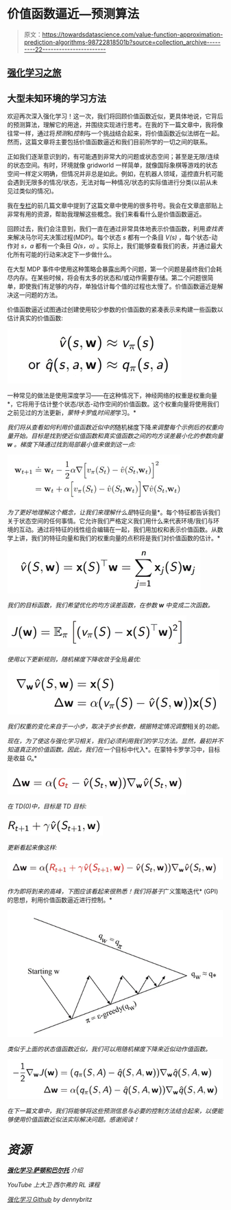 # 价值函数逼近—预测算法

> 原文：<https://towardsdatascience.com/value-function-approximation-prediction-algorithms-98722818501b?source=collection_archive---------22----------------------->

## [强化学习之旅](https://towardsdatascience.com/tagged/a-journey-into-r-l)

## 大型未知环境的学习方法

欢迎再次深入强化学习！这一次，我们将回顾价值函数近似，更具体地说，它背后的预测算法，理解它的用途，并围绕实现进行思考。在我的下一篇文章中，我将像往常一样，通过将*预测*和*控制*与一个挑战结合起来，将价值函数近似法绑在一起。然而，这篇文章将主要包括价值函数逼近和我们目前所学的一切之间的联系。

正如我们逐渐意识到的，有可能遇到非常大的问题或状态空间；甚至是无限/连续的状态空间。有时，环境就像 gridworld 一样简单，就像国际象棋等游戏的状态空间一样定义明确，但情况并非总是如此。例如，在机器人领域，遥控直升机可能会遇到无限多的情况/状态，无法对每一种情况/状态的实际值进行分类(以前从未见过类似的情况)。

我在[专栏](https://towardsdatascience.com/tagged/a-journey-into-r-l)的前几篇文章中提到了这篇文章中使用的很多符号。我会在文章底部贴上非常有用的资源，帮助我理解这些概念。我们来看看什么是价值函数逼近。

回顾过去，我们会注意到，我们一直在通过非常具体地表示价值函数，利用*查找表*来解决马尔可夫决策过程(MDP)。每个状态 *s* 都有一个条目 *V(s)* ，每个状态-动作对 *s，a* 都有一个条目 *Q(s，a)* 。实际上，我们能够查看我们的表，并通过最大化所有可能的行动来决定下一步做什么。

在大型 MDP 事件中使用这种策略会暴露出两个问题，第一个问题是最终我们会耗尽内存。在某些时候，将会有太多的状态和/或动作需要存储。第二个问题很简单，即使我们有足够的内存，单独估计每个值的过程也太慢了。价值函数逼近是解决这一问题的方法。

价值函数逼近试图通过创建使用较少参数的价值函数的紧凑表示来构建一些函数以估计真实的价值函数:

![](img/b823bf5ee83a97f99c22ce6eec604c26.png)

一种常见的做法是使用深度学习——在这种情况下，神经网络的权重是权重向量*，它将用于估计整个状态/状态-动作空间的价值函数。这个权重向量将使用我们之前见过的方法更新，*蒙特卡罗*或*时间差*学习。*

*我们将从查看如何利用价值函数近似中的*随机梯度下降*来调整每个示例后的权重向量开始。目标是找到使近似值函数和真实值函数之间的均方误差最小化的参数向量 **w** 。梯度下降通过找到局部最小值来做到这一点:*

*![](img/1c6186e933247ab306db03363dc2d160.png)*

*为了更好地理解这个概念，让我们来理解什么是*特征向量*。每个特征都告诉我们关于状态空间的任何事情。它允许我们严格定义我们用什么来代表环境/我们与环境的互动。通过将特征的线性组合编辑在一起，我们用加权和表示价值函数。从数学上讲，我们的特征向量和我们的权重向量的点积将是我们对价值函数的估计。*

*![](img/741e38299d22409c525a7149fc757631.png)*

*我们的目标函数，我们希望优化的均方误差函数，在参数 **w** 中变成二次函数。*

*![](img/7d763d2305404e65299c5e37862640f8.png)*

*使用以下更新规则，随机梯度下降收敛于*全局*最优:*

*![](img/b09d82303ef295ed48556412e12d6e03.png)*

*我们权重的变化来自于一小步，取决于步长参数，根据特定情况调整*相关的*功能。*

*现在，为了使这与强化学习相关，我们必须利用我们的学习方法。显然，最初并不知道真正的价值函数。因此，我们在一个*目标中代入*。在蒙特卡罗学习中，目标是收益 *Gₙ**

*![](img/45fd96892ac75b723d2efe4c08df2a62.png)*

*在 TD(0)中，目标是 TD 目标:*

*![](img/8151ab161f7b9a95999dd2aaf8d4937d.png)*

*更新看起来像这样:*

*![](img/9fb6b08dbd46c90d1e374e70d47c3e79.png)*

*作为即将到来的高峰，下图应该看起来很熟悉！我们将基于*广义策略迭代* (GPI)的思想，利用价值函数逼近进行控制。*

*![](img/219e536e8179e60d05e673da5acdffef.png)*

*类似于上面的状态值函数近似，我们可以用随机梯度下降来近似动作值函数。*

*![](img/ba9ba9a2acdb65c61380520cadaef849.png)*

*在下一篇文章中，我们将能够将这些预测信息与必要的控制方法结合起来，以便能够使用价值函数近似法实际解决问题。感谢阅读！*

# *资源*

*[**强化学习:萨顿*和巴尔托***](http://incompleteideas.net/book/RLbook2018.pdf) 介绍*

*YouTube 上大卫·西尔弗的 RL 课程*

*[强化学习 Github](https://github.com/dennybritz/reinforcement-learning) by *dennybritz**